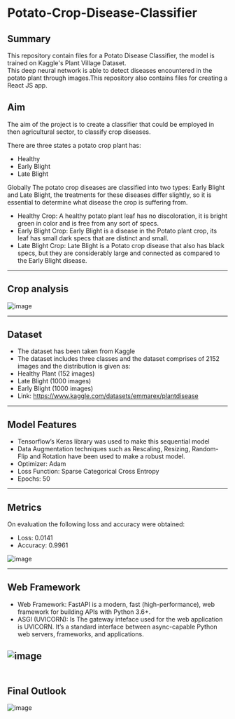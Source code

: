 # Potato-Crop-Disease-Classifier

## Summary
This repository contain files for a Potato Disease Classifier, the model is trained on Kaggle's Plant Village Dataset.<br>
This deep neural network is able to detect diseases encountered in the potato plant through images.This repository also contains files for creating a React JS app.

## Aim
The aim of the project is to create a classifier that could be employed in then agricultural sector, to classify crop diseases.

There are three states a potato crop plant has:
- Healthy
- Early Blight
- Late Blight

Globally The potato crop diseases are classified into two types: Early Blight and Late Blight, the treatments for these diseases differ slightly, so it is essential to determine what disease the crop is suffering from. 
- Healthy Crop: A healthy potato plant leaf has no discoloration, it is bright green in color and is free from any sort of specs. 
- Early Blight Crop: Early Blight is a disease in the Potato plant crop, its leaf has small dark specs that are distinct and small. 
- Late Blight Crop: Late Blight is a Potato crop disease that also has black specs, but they are considerably large and connected as compared to the Early Blight     disease. 


---------------

## Crop analysis

![image](https://user-images.githubusercontent.com/101527504/200467839-30eb14aa-b900-4c1a-9c04-2eac8ab12c28.png)


---------------------

## Dataset

- The dataset has been taken from Kaggle
- The dataset includes three classes and the dataset comprises of 2152 images and the distribution is given as: 
- Healthy Plant (152 images) 
- Late Blight (1000 images) 
- Early Blight (1000 images) 
- Link: https://www.kaggle.com/datasets/emmarex/plantdisease

-------------

## Model Features

- Tensorflow’s Keras library was used to make this sequential model 
- Data Augmentation techniques such as Rescaling, Resizing, Random-Flip and Rotation have been used to make a robust model.
- Optimizer: Adam 
- Loss Function: Sparse Categorical Cross Entropy 
- Epochs: 50 

--------------

## Metrics

On evaluation the following loss and accuracy were obtained: 
- Loss: 0.0141 
- Accuracy: 0.9961 <br>

![image](https://user-images.githubusercontent.com/101527504/200467811-0bd1d159-1fb6-4940-adae-b620dc9adf6d.png)




-------------

## Web Framework

- Web Framework: FastAPI is a modern, fast (high-performance), web framework for building APIs with Python 3.6+.
- ASGI (UVICORN): Is The gateway inteface used for the web application is UVICORN. It’s a standard interface between async-capable Python web servers, frameworks, and applications.

![image](https://user-images.githubusercontent.com/101527504/200467670-ec57e4dd-fa60-4d4e-8711-7b62f3351be2.png)<br><br>
------------------

## Final Outlook<br>
![image](https://user-images.githubusercontent.com/101527504/200467754-d6faa242-f71c-4f24-ae51-0ef9f6ec0c20.png)






